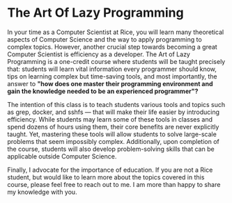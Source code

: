 # The Art Of Lazy Programming

In your time as a Computer Scientist at Rice, you will learn many theoretical aspects of Computer Science and the way to apply programming to complex topics. However, another crucial step towards becoming a great Computer Scientist is efficiency as a developer. The Art of Lazy Programming is a one-credit course where students will be taught precisely that: students will learn vital information every programmer should know, tips on learning complex but time-saving tools, and most importantly, the answer to **"how does one master their programming environment and gain the knowledge needed to be an experienced programmer"?**

The intention of this class is to teach students various tools and topics such as grep, docker, and sshfs — that will make their life easier by introducing efficiency. While students may learn some of these tools in classes and spend dozens of hours using them, their core benefits are never explicitly taught. Yet, mastering these tools will allow students to solve large-scale problems that seem impossibly complex. Additionally, upon completion of the course, students will also develop problem-solving skills that can be applicable outside Computer Science.

Finally, I advocate for the importance of education. If you are not a Rice student, but would like to learn more about the topics covered in this course, please feel free to reach out to me. I am more than happy to share my knowledge with you.
